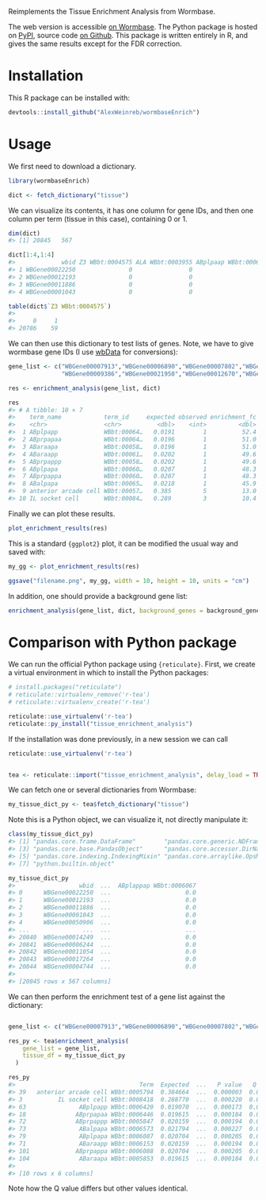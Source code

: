 

Reimplements the Tissue Enrichment Analysis from Wormbase.

The web version is accessible [on Wormbase](http://www.wormbase.org/tools/enrichment/tea/tea.cgi). The Python package is hosted on [PyPI](https://pypi.org/project/tissue_enrichment_analysis/), source code [on Github](https://github.com/dangeles/TissueEnrichmentAnalysis). This package is written entirely in R, and gives the same results except for the FDR correction.


# Installation

This R package can be installed with:
```r
devtools::install_github("AlexWeinreb/wormbaseEnrich")
```


# Usage

We first need to download a dictionary.

```r
library(wormbaseEnrich)

dict <- fetch_dictionary("tissue")
```

We can visualize its contents, it has one column for gene IDs, and then one column per term (tissue in this case), containing 0 or 1.

```r
dim(dict)
#> [1] 20845   567

dict[1:4,1:4]
#>             wbid Z3 WBbt:0004575 ALA WBbt:0003955 ABplpaap WBbt:0006077
#> 1 WBGene00022250               0                0                     0
#> 2 WBGene00012193               0                0                     0
#> 3 WBGene00011886               0                0                     0
#> 4 WBGene00001043               0                0                     0

table(dict$`Z3 WBbt:0004575`)
#> 
#>     0     1 
#> 20786    59 
```

We can then use this dictionary to test lists of genes. Note, we have to give wormbase gene IDs (I use [wbData](https://github.com/AlexWeinreb/wbData) for conversions):

```r
gene_list <- c("WBGene00007913","WBGene00006890","WBGene00007802","WBGene00000449",
               "WBGene00009386","WBGene00021950","WBGene00012670","WBGene00004301")

res <- enrichment_analysis(gene_list, dict)

res
#> # A tibble: 10 × 7
#>    term_name            term_id     expected observed enrichment_fc p_value     FDR
#>    <chr>                <chr>          <dbl>    <int>         <dbl>   <dbl>   <dbl>
#>  1 ABplpapp             WBbt:00064…   0.0191        1          52.4 1.73e-4 0.0128 
#>  2 ABprpapaa            WBbt:00064…   0.0196        1          51.0 1.84e-4 0.0128 
#>  3 ABaraapa             WBbt:00058…   0.0196        1          51.0 1.84e-4 0.0128 
#>  4 ABaraapp             WBbt:00061…   0.0202        1          49.6 1.94e-4 0.0128 
#>  5 ABprpappp            WBbt:00058…   0.0202        1          49.6 1.94e-4 0.0128 
#>  6 ABplpapa             WBbt:00060…   0.0207        1          48.3 2.05e-4 0.0128 
#>  7 ABprpappa            WBbt:00060…   0.0207        1          48.3 2.05e-4 0.0128 
#>  8 ABalpapa             WBbt:00065…   0.0218        1          45.9 2.27e-4 0.0128 
#>  9 anterior arcade cell WBbt:00057…   0.385         5          13.0 2.91e-6 0.00165
#> 10 IL socket cell       WBbt:00084…   0.289         3          10.4 2.20e-4 0.0128 
```

Finally we can plot these results.

```r
plot_enrichment_results(res)
```


This is a standard `{ggplot2}` plot, it can be modified the usual way and saved with:

```r
my_gg <- plot_enrichment_results(res)

ggsave("filename.png", my_gg, width = 10, height = 10, units = "cm")
```


In addition, one should provide a background gene list:
```r
enrichment_analysis(gene_list, dict, background_genes = background_genes)
```



# Comparison with Python package

We can run the official Python package using `{reticulate}`. First, we create a virtual environment in which to install the Python packages:

```r
# install.packages("reticulate")
# reticulate::virtualenv_remove('r-tea')
# reticulate::virtualenv_create('r-tea')

reticulate::use_virtualenv('r-tea')
reticulate::py_install("tissue_enrichment_analysis")
```

If the installation was done previously, in a new session we can call
```r
reticulate::use_virtualenv('r-tea')


tea <- reticulate::import("tissue_enrichment_analysis", delay_load = TRUE, convert = FALSE)
```

We can fetch one or several dictionaries from Wormbase:

```r
my_tissue_dict_py <- tea$fetch_dictionary("tissue")
```

Note this is a Python object, we can visualize it, not directly manipulate it:
```r
class(my_tissue_dict_py)
#> [1] "pandas.core.frame.DataFrame"        "pandas.core.generic.NDFrame"       
#> [3] "pandas.core.base.PandasObject"      "pandas.core.accessor.DirNamesMixin"
#> [5] "pandas.core.indexing.IndexingMixin" "pandas.core.arraylike.OpsMixin"    
#> [7] "python.builtin.object"  

my_tissue_dict_py
#>                  wbid  ...  ABplappap WBbt:0006067
#> 0      WBGene00022250  ...                     0.0
#> 1      WBGene00012193  ...                     0.0
#> 2      WBGene00011886  ...                     0.0
#> 3      WBGene00001043  ...                     0.0
#> 4      WBGene00050906  ...                     0.0
#> ...               ...  ...                     ...
#> 20840  WBGene00014249  ...                     0.0
#> 20841  WBGene00006244  ...                     0.0
#> 20842  WBGene00011054  ...                     0.0
#> 20843  WBGene00017264  ...                     0.0
#> 20844  WBGene00004744  ...                     0.0
#> 
#> [20845 rows x 567 columns]
```


We can then perform the enrichment test of a gene list against the dictionary:
```r

gene_list <- c("WBGene00007913","WBGene00006890","WBGene00007802","WBGene00000449","WBGene00009386","WBGene00021950","WBGene00012670","WBGene00004301")

res_py <- tea$enrichment_analysis(
    gene_list = gene_list,
    tissue_df = my_tissue_dict_py
  )

res_py
#>                                   Term  Expected  ...   P value   Q value
#> 39   anterior arcade cell WBbt:0005794  0.384664  ...  0.000003  0.001646
#> 3          IL socket cell WBbt:0008418  0.288770  ...  0.000220  0.049068
#> 63               ABplpapp WBbt:0006420  0.019070  ...  0.000173  0.049068
#> 18              ABprpapaa WBbt:0006446  0.019615  ...  0.000184  0.049068
#> 72              ABprpappp WBbt:0005847  0.020159  ...  0.000194  0.049068
#> 73               ABalpapa WBbt:0006573  0.021794  ...  0.000227  0.049068
#> 79               ABplpapa WBbt:0006087  0.020704  ...  0.000205  0.049068
#> 71               ABaraapp WBbt:0006153  0.020159  ...  0.000194  0.049068
#> 101             ABprpappa WBbt:0006088  0.020704  ...  0.000205  0.049068
#> 104              ABaraapa WBbt:0005853  0.019615  ...  0.000184  0.049068
#> 
#> [10 rows x 6 columns]
```

Note how the Q value differs but other values identical.



